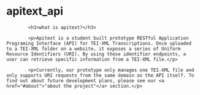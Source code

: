 # apitext_api

			<h3>what is apitext?</h3>

			<p>Apitext is a student built prototype RESTful Application Programing Interface (API) for TEI-XML Transcriptions. Once uploaded to a TEI-XML folder on a website, it exposes a series of Uniform Resource Identifiers (URI). By using these identifier endpoints, a user can retrieve specific information from a TEI-XML file.</p>

			<p>Currently, our prototype only manages one TEI-XML file and only supports URI requests from the same domain as the API itself. To find out about future development plans, please see our <a href="#about">"about the project"</a> section.</p>
